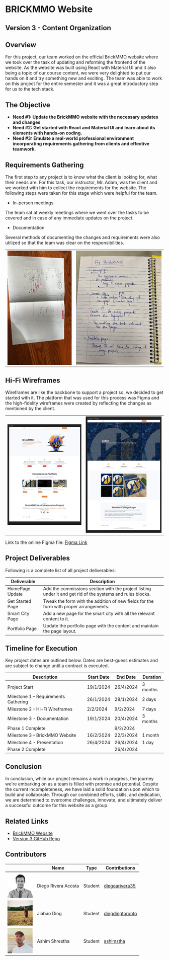 # BRICKMMO Website

## Version 3 - Content Organization

## Overview

For this project, our team worked on the official BrickMMO website where we took over the task of updating and reforming the frontend of the website. As the website was built using React with Material UI and it also being a topic of our course content, we were very delighted to put our hands on it and try something new and exciting. The team was able to work on this project for the entire semester and it was a great introductory step for us to the tech stack.

## The Objective

- __Need #1: Update the BrickMMO website with the necessary updates and changes__
- __Need #2: Get started with React and Material UI and learn about its elements with hands-on coding.__
- __Need #3: Emulate a real-world professional environment incorporating requirements gathering from clients and effective teamwork.__

## Requirements Gathering

The first step to any project is to know what the client is looking for, what their needs are. For this task, our instructor, Mr. Adam, was the client and we worked with him to collect the requirements for the website. The following steps were taken for this stage which were helpful for the team.

- In-person meetings

The team sat at weekly meetings where we went over the tasks to be covered and in case of any immediate updates on the project.

- Documentation

Several methods of documenting the changes and requirements were also utilized so that the team was clear on the responsibilities.

|  |  |
| - | - |
| ![Documentation-1](/images/v3-Documentation1.jpg) | ![Documentation-2](/images/v3-Documentation2.jpg) |

## Hi-Fi Wireframes

Wireframes are like the backbone to support a project so, we decided to get started with it. The platform that was used for this process was Figma and the high-fidelity wireframes were created by reflecting the changes as mentioned by the client.

|  |  |
| - | - |
| ![Wireframes1](/images/v3wireframes1.png) | ![Wireframes2](/images/v3wireframes2.png) |

Link to the online Figma file: [Figma Link](https://www.figma.com/file/7Bx7HJFw4NyemcKUFGRnYF/BrickMMO-Website-Wireframes?type=design&node-id=0-1&mode=design&t=POGj1ACwDQUiw6Fs-0)

## Project Deliverables

Following is a complete list of all project deliverables:

| Deliverable | Description |
| ----------- | ----------- |
| HomePage Update | Add the commissions section with the project listing under it and get rid of the systems and rules blocks. |
| Get Started Page | Tweak the form with the addition of new fields for the form with proper arrangements. |
| Smart City Page | Add a new page for the smart city with all the relevant content to it. |
| Portfolio Page | Update the portfolio page with the content and maintain the page layout. |

## Timeline for Execution

Key project dates are outlined below. Dates are best-guess estimates and are subject to change until a contract is executed.

| Description | Start Date | End Date | Duration |
| - | - | - | - |
| Project Start | 19/1/2024 | 26/4/2024 | 3 months |
| Milestone 1 – Requirements Gathering | 26/1/2024 | 28/1/2024 | 2 days |
| Milestone 2 – Hi-Fi Wireframes | 2/2/2024 | 9/2/2024 | 7 days |
| Milestone 3 - Documentation | 19/1/2024 | 20/4/2024 | 3 months |
| Phase 1 Complete |  | 9/2/2024 |  |
| Milestone 3 – BrickMMO Website | 16/2/2024 | 22/3/2024 | 1 month |
| Milestone 4 - Presentation | 26/4/2024 | 26/4/2024 | 1 day |
| Phase 2 Complete |  | 26/4/2024 |  |

## Conclusion

In conclusion, while our project remains a work in progress, the journey we're embarking on as a team is filled with promise and potential. Despite the current incompleteness, we have laid a solid foundation upon which to build and collaborate. Through our combined efforts, skills, and dedication, we are determined to overcome challenges, innovate, and ultimately deliver a successful outcome for this website as a group.

## Related Links

- [BrickMMO Website](https://brickmmo.com/)
- [Version 3 GitHub Repo](https://github.com/BrickMMO/website-v3)

## Contributors

|  | Name | Type | Contributions |
| - | - | - | - |
| ![Diego](/images/diegoarivera35.png) | Diego Rivera Acosta | Student | [diegoarivera35](https://contributions.brickmmo.com/students/diegoarivera35) |
| ![Jiabao](/images/dingdingtoronto.jpg) | Jiabao Ding | Student | [dingdingtoronto](https://contributions.brickmmo.com/students/dingdingtoronto) |  
| ![Ashim](/images/ashimshrestha.jpg) | Ashim Shrestha | Student | [ashimstha](https://contributions.brickmmo.com/students/ashimstha) |  